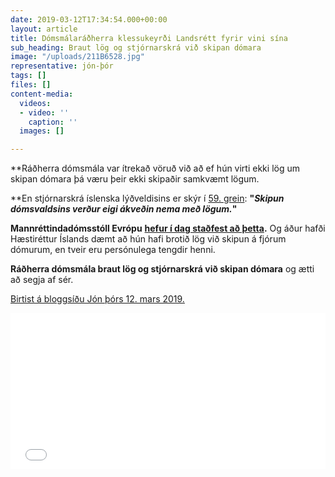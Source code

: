 ```yaml
---
date: 2019-03-12T17:34:54.000+00:00
layout: article
title: Dómsmálaráðherra klessukeyrði Landsrétt fyrir vini sína
sub_heading: Braut lög og stjórnarskrá við skipan dómara
image: "/uploads/211B6528.jpg"
representative: jón-þór
tags: []
files: []
content-media:
  videos:
  - video: ''
    caption: ''
  images: []

---
```

\**Ráðherra dómsmála var ítrekað vöruð við að ef hún virti ekki lög um skipan dómara þá væru þeir ekki skipaðir samkvæmt lögum.

\**En stjórnarskrá íslenska lýðveldisins er skýr í [59. grein](https://www.althingi.is/lagas/nuna/1944033.html#G59): **"_Skipun dómsvaldsins verður eigi ákveðin nema með lögum._"**

**Mannréttindadómsstóll Evrópu** [**hefur í dag staðfest að þetta**](https://hudoc.echr.coe.int/eng-press#%20)**.** Og áður hafði Hæstiréttur Íslands dæmt að hún hafi brotið lög við skipun á fjórum dómurum, en tveir eru persónulega tengdir henni.

**Ráðherra dómsmála braut lög og stjórnarskrá við skipan dómara** og ætti að segja af sér.

[Birtist á bloggsíðu Jón þórs 12. mars 2019.](https://jonthorolafsson.blog.is)

<iframe scrolling='no' frameborder='0' type='text/html' style='border:0;overflow:hidden; width:100%;height:250px' src='//althingi.netvarp.is/player/?type=vod&width=512&height=288&icons=yes&file=20180306T162504&start=1255&duration=435&autoplay=false' allowTransparency allowfullscreen seamless allow='autoplay; fullscreen'></iframe>